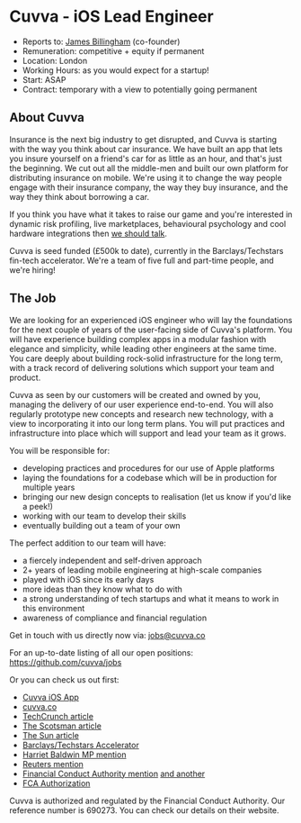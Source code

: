 # Cuvva - iOS Lead Engineer

- Reports to: [James Billingham](https://github.com/billinghamj) (co-founder)
- Remuneration: competitive + equity if permanent
- Location: London
- Working Hours: as you would expect for a startup!
- Start: ASAP
- Contract: temporary with a view to potentially going permanent

## About Cuvva

Insurance is the next big industry to get disrupted, and Cuvva is starting with
the way you think about car insurance. We have built an app that lets you insure
yourself on a friend's car for as little as an hour, and that's just the
beginning. We cut out all the middle-men and built our own platform for
distributing insurance on mobile. We're using it to change the way people engage
with their insurance company, the way they buy insurance, and the way they think
about borrowing a car.

If you think you have what it takes to raise our game and you're interested in
dynamic risk profiling, live marketplaces, behavioural psychology and cool
hardware integrations then [we should talk](mailto:jobs@cuvva.co).

Cuvva is seed funded (&pound;500k to date), currently in the Barclays/Techstars
fin-tech accelerator. We're a team of five full and part-time people, and we're
hiring!

## The Job

We are looking for an experienced iOS engineer who will lay the foundations for
the next couple of years of the user-facing side of Cuvva's platform. You will
have experience building complex apps in a modular fashion with elegance and
simplicity, while leading other engineers at the same time. You care deeply
about building rock-solid infrastructure for the long term, with a track record
of delivering solutions which support your team and product.

Cuvva as seen by our customers will be created and owned by you, managing the
delivery of our user experience end-to-end. You will also regularly prototype
new concepts and research new technology, with a view to incorporating it into
our long term plans. You will put practices and infrastructure into place which
will support and lead your team as it grows.

You will be responsible for:

- developing practices and procedures for our use of Apple platforms
- laying the foundations for a codebase which will be in production for multiple years
- bringing our new design concepts to realisation (let us know if you'd like a peek!)
- working with our team to develop their skills
- eventually building out a team of your own

The perfect addition to our team will have:

- a fiercely independent and self-driven approach
- 2+ years of leading mobile engineering at high-scale companies
- played with iOS since its early days
- more ideas than they know what to do with
- a strong understanding of tech startups and what it means to work in this environment
- awareness of compliance and financial regulation

Get in touch with us directly now via: jobs@cuvva.co

For an up-to-date listing of all our open positions: https://github.com/cuvva/jobs

Or you can check us out first:

- [Cuvva iOS App](https://itunes.apple.com/app/id979980804?mt=8)
- [cuvva.co](https://cuvva.co)
- [TechCrunch article](http://techcrunch.com/2016/01/05/cuvva/)
- [The Scotsman article](http://www.scotsman.com/business/companies/tech/car-insurance-start-up-cuvva-hits-the-road-1-3950441)
- [The Sun article](http://www.sunmotors.co.uk/news/app-launched-for-hourly-car-insurance/)
- [Barclays/Techstars Accelerator](http://www.techstars.com/content/blog/introducing-the-11-new-companies-of-londons-barclays-accelerator-powered-by-techstars/)
- [Harriet Baldwin MP mention](https://www.gov.uk/government/speeches/fintech-week-2016-celebrating-britains-status-as-a-leading-fintech-hub)
- [Reuters mention](http://www.reuters.com/article/britain-blockchain-idUSL8N1623LQ)
- [Financial Conduct Authority mention](https://fca.org.uk/news/uk-fintech-regulating-for-innovation) [and another](https://fca.org.uk/news/innovation-in-financial-services)
- [FCA Authorization](https://register.fca.org.uk/ShPo_FirmDetailsPage?id=001b000000o1JXIAA2)

Cuvva is authorized and regulated by the Financial Conduct Authority. Our
reference number is 690273. You can check our details on their website.
